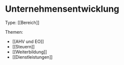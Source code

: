 # Unternehmensentwicklung
Type: [[Bereich]]

Themen:
* [[AHV und EO]]
* [[Steuern]]
* [[Weiterbildung]]
* [[Dienstleistungen]]